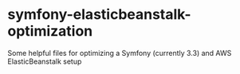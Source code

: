 # symfony-elasticbeanstalk-optimization
Some helpful files for optimizing a Symfony (currently 3.3) and AWS ElasticBeanstalk setup
